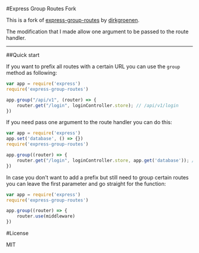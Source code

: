 #Express Group Routes Fork

This is a fork of [express-group-routes](https://www.npmjs.com/package/express-group-routes) by [dirkgroenen](https://www.npmjs.com/~dirkgroenen).

The modification that I made allow one argument to be passed to the route handler.

--------------------

##Quick start

If you want to prefix all routes with a certain URL you can use the `group` method as following: 

```javascript
var app = require('express')
require('express-group-routes')

app.group("/api/v1", (router) => {
    router.get("/login", loginController.store); // /api/v1/login 
})
```

If you need pass one argument to the route handler you can do this:

```javascript
var app = require('express')
app.set('database', () => {})
require('express-group-routes')

app.group((router) => {
    router.get("/login", loginController.store, app.get('database')); // loginController.store will have access to the database connection
})
```

In case you don't want to add a prefix but still need to group certain routes you can leave the first parameter and go straight for the function:

```javascript
var app = require('express')
require('express-group-routes')

app.group((router) => {
    router.use(middleware)
})
```

#License

MIT